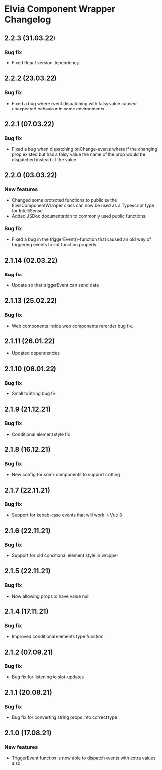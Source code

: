# Elvia Component Wrapper Changelog

## 2.2.3 (31.03.22)

### Bug fix

- Fixed React version dependency.

## 2.2.2 (23.03.22)

### Bug fix

- Fixed a bug where event dispatching with falsy value caused unexpected behaviour in some environments.

## 2.2.1 (07.03.22)

### Bug fix

- Fixed a bug when dispatching onChange-events where if the changing prop existed but had a falsy value the
  name of the prop would be dispatched instead of the value.

## 2.2.0 (03.03.22)

### New features

- Changed some protected functions to public so the ElvisComponentWrapper class can now be used as a
  Typescript type for IntelliSense.
- Added JSDoc documentation to commonly used public functions.

### Bug fix

- Fixed a bug in the triggerEvent()-function that caused an old way of triggering events to not function
  properly.

## 2.1.14 (02.03.22)

### Bug fix

- Update so that triggerEvent can send data

## 2.1.13 (25.02.22)

### Bug fix

- Web components inside web components rerender bug fix.

## 2.1.11 (26.01.22)

- Updated dependencies

## 2.1.10 (06.01.22)

### Bug fix

- Small toString bug fix

## 2.1.9 (21.12.21)

### Bug fix

- Conditional element style fix

## 2.1.8 (16.12.21)

### Bug fix

- New config for some components to support slotting

## 2.1.7 (22.11.21)

### Bug fix

- Support for kebab-case events that will work in Vue 3

## 2.1.6 (22.11.21)

### Bug fix

- Support for old conditional element style in wrapper

## 2.1.5 (22.11.21)

### Bug fix

- Now allowing props to have value null

## 2.1.4 (17.11.21)

### Bug fix

- Improved conditional elements type function

## 2.1.2 (07.09.21)

### Bug fix

- Bug fix for listening to slot-updates

## 2.1.1 (20.08.21)

### Bug fix

- Bug fix for converting string props into correct type

## 2.1.0 (17.08.21)

### New features

- TriggerEvent function is now able to dispatch events with extra values also
